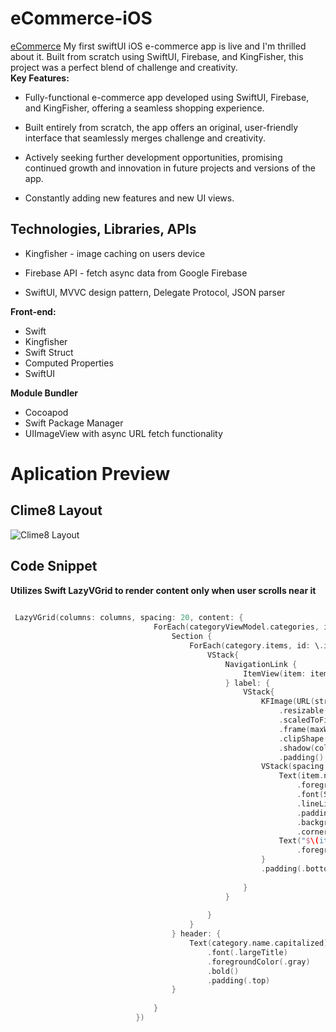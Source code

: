 # eCommerce-iOS

[eCommerce](https://lnkd.in/gFdv6B9g) My first swiftUI iOS e-commerce app is live and I'm thrilled about it. Built from scratch using SwiftUI, Firebase, and KingFisher, this project was a perfect blend of challenge and creativity.  
**Key Features:**

* Fully-functional e-commerce app developed using SwiftUI, Firebase, and KingFisher, offering a seamless shopping experience.

* Built entirely from scratch, the app offers an original, user-friendly interface that seamlessly merges challenge and creativity.

* Actively seeking further development opportunities, promising continued growth and innovation in future projects and versions of the app.

* Constantly adding new features and new UI views.

## Technologies, Libraries, APIs

* Kingfisher - image caching on users device

* Firebase API - fetch async data from Google Firebase

* SwiftUI, MVVC design pattern, Delegate Protocol, JSON parser

**Front-end:**

* Swift
* Kingfisher
* Swift Struct
* Computed Properties
* SwiftUI

**Module Bundler** 

* Cocoapod
* Swift Package Manager 
* UIImageView with async URL fetch functionality 

# Aplication Preview

## Clime8 Layout

![Clime8 Layout](https://i.postimg.cc/J7d5MRMS/IMG-6929.png)


## Code Snippet

**Utilizes Swift LazyVGrid to render content only when user scrolls near it** 
```swift
  
 LazyVGrid(columns: columns, spacing: 20, content: {
                                ForEach(categoryViewModel.categories, id: \.name) { category in
                                    Section {
                                        ForEach(category.items, id: \.id) { item in
                                            VStack{
                                                NavigationLink {
                                                    ItemView(item: item)
                                                } label: {
                                                    VStack{
                                                        KFImage(URL(string: item.imageUrl))
                                                            .resizable()
                                                            .scaledToFill()
                                                            .frame(maxWidth: geo.size.width * 0.50)
                                                            .clipShape(RoundedRectangle(cornerRadius: 15))
                                                            .shadow(color: .gray, radius: 10, x: 0, y: 10)
                                                            .padding()
                                                        VStack(spacing: 10){
                                                            Text(item.name.capitalized)
                                                                .foregroundColor(.black)
                                                                .font(SwiftUI.Font.footnote)
                                                                .lineLimit(1)
                                                                .padding(7)
                                                                .background(Color.gray.opacity(0.2))
                                                                .cornerRadius(3)
                                                            Text("$\(item.price)")
                                                                .foregroundColor(.black).bold()
                                                        }
                                                        .padding(.bottom, 10)
                                                        
                                                    }
                                                }
                                                
                                            }
                                        }
                                    } header: {
                                        Text(category.name.capitalized)
                                            .font(.largeTitle)
                                            .foregroundColor(.gray)
                                            .bold()
                                            .padding(.top)
                                    }
                                    
                                }
                            })
```
